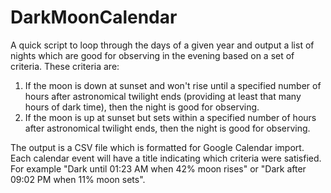 # DarkMoonCalendar

A quick script to loop through the days of a given year and output a list of nights which are good for observing in the evening based on a set of criteria.  These criteria are:

1. If the moon is down at sunset and won't rise until a specified number of hours after astronomical twilight ends (providing at least that many hours of dark time), then the night is good for observing.
2. If the moon is up at sunset but sets within a specified number of hours after astronomical twilight ends, then the night is good for observing.

The output is a CSV file which is formatted for Google Calendar import.  Each calendar event will have a title indicating which criteria were satisfied.  For example "Dark until 01:23 AM when 42% moon rises" or "Dark after 09:02 PM when 11% moon sets".